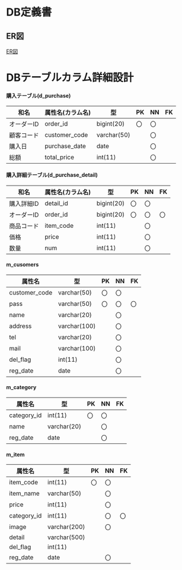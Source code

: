 # DB定義書
## ER図
[ER図](https://github.com/Aso2001363/2021sys-design/new/main/src/md/db"ER図はこちらから")

# DBテーブルカラム詳細設計

#### 購入テーブル(d_purchase)
|和名|属性名(カラム名)    |型     | PK | NN | FK |
|----|-----------|-----------|---|---|---|
|オーダーID|order_id|bigint(20)    |〇 |〇 |   |
|顧客コード|customer_code|varchar(50)|  |〇|   |
|購入日|purchase_date|date       |  |〇|   |
|総額|total_price  |int(11)    |  |〇|   |

#### 購入詳細テーブル(d_purchase_detail)
|和名|属性名(カラム名)    |型     | PK | NN | FK |
|----|-----------|-----------|---|---|---|
|購入詳細ID|detail_id  |bigint(20) |〇 |〇  |  |
|オーダーID|order_id   |bigint(20) |〇 |〇  |〇|
|商品コード|item_code  |int(11)    |   |〇  |  |
|価格|price      |int(11)    |   |〇  |  |
|数量|num        |int(11)    |   |〇  |  |

#### m_cusomers
|属性名    |型     | PK | NN | FK |
|-----------|-----------|---|---|---|
|customer_code|varchar(50)|〇|〇|   |
|pass       |varchar(50)|〇|〇 |〇  |
|name       |varchar(20)|   |〇 |   |
|address    |varchar(100)| |〇|     |
|tel        |varchar(20) | |〇|     |
|mail       |varchar(100)| |〇|     |
|del_flag   |int(11)     | |〇|     |
|reg_date   |date        | |〇|     |

#### m_category
|属性名    |型     | PK | NN | FK |
|-----------|-----------|---|---|---|
|category_id|int(11)|〇 |〇  |      |
|name       |varchar(20)|   |〇 |   |
|reg_date   |date       |   |〇 |   |

#### m_item
|属性名    |型     | PK | NN | FK |
|-----------|-----------|---|---|---|
|item_code  |int(11)    |〇 |〇 |   |
|item_name  |varchar(50)|   |〇 |   |
|price      |int(11)    |   |〇 |   |
|category_id|int(11)    |   |〇 |〇 |
|image      |varchar(200)|  |〇 |   |
|detail     |varchar(500)|  |   |   |
|del_flag   |int(11)    |  　|   |  |
|reg_date   |date       |  　|〇 |  | 
